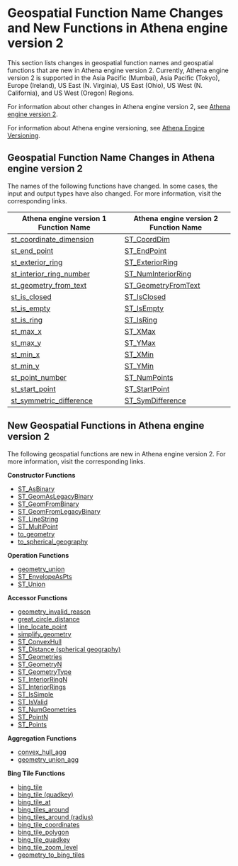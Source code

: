# Geospatial Function Name Changes and New Functions in Athena engine version 2<a name="geospatial-functions-list-v2-function-name-changes-and-new-functions"></a>

This section lists changes in geospatial function names and geospatial functions that are new in Athena engine version 2\. Currently, Athena engine version 2 is supported in the Asia Pacific \(Mumbai\), Asia Pacific \(Tokyo\), Europe \(Ireland\), US East \(N\. Virginia\), US East \(Ohio\), US West \(N\. California\), and US West \(Oregon\) Regions\. 

For information about other changes in Athena engine version 2, see [Athena engine version 2](engine-versions-reference.md#engine-versions-reference-0002)\.

For information about Athena engine versioning, see [Athena Engine Versioning](engine-versions.md)\.

## Geospatial Function Name Changes in Athena engine version 2<a name="geospatial-functions-list-v2-function-name-changes"></a>

The names of the following functions have changed\. In some cases, the input and output types have also changed\. For more information, visit the corresponding links\. 


| Athena engine version 1 Function Name | Athena engine version 2 Function Name | 
| --- | --- | 
| [st\_coordinate\_dimension](geospatial-functions-list-v1.md#st-coordinate-dimension-geometry) | [ST\_CoordDim](geospatial-functions-list-v2.md#geospatial-functions-list-v2-st-coordim) | 
| [st\_end\_point](geospatial-functions-list-v1.md#st-end-point-geometry) | [ST\_EndPoint](geospatial-functions-list-v2.md#geospatial-functions-list-v2-st-end-point) | 
| [st\_exterior\_ring](geospatial-functions-list-v1.md#st-exterior-ring-geometry) | [ST\_ExteriorRing](geospatial-functions-list-v2.md#geospatial-functions-list-v2-st-exteriorring) | 
| [st\_interior\_ring\_number](geospatial-functions-list-v1.md#st-interior-ring-number-geometry) | [ST\_NumInteriorRing](geospatial-functions-list-v2.md#geospatial-functions-list-v2-st-numinteriorring) | 
| [st\_geometry\_from\_text](geospatial-functions-list-v1.md#st-geometry-from-text-varchar) | [ST\_GeometryFromText](geospatial-functions-list-v2.md#geospatial-functions-list-v2-st-geometryfromtext) | 
| [st\_is\_closed](geospatial-functions-list-v1.md#st-is-closed-geometry) | [ST\_IsClosed](geospatial-functions-list-v2.md#geospatial-functions-list-v2-st-isclosed) | 
| [st\_is\_empty](geospatial-functions-list-v1.md#st-is-empty-geometry) | [ST\_IsEmpty](geospatial-functions-list-v2.md#geospatial-functions-list-v2-st-isempty) | 
| [st\_is\_ring](geospatial-functions-list-v1.md#st-is-ring-geometry) | [ST\_IsRing](geospatial-functions-list-v2.md#geospatial-functions-list-v2-st-isring) | 
| [st\_max\_x](geospatial-functions-list-v1.md#st-max-x-geometry) | [ST\_XMax](geospatial-functions-list-v2.md#geospatial-functions-list-v2-st-xmax) | 
| [st\_max\_y](geospatial-functions-list-v1.md#st-max-y-geometry) | [ST\_YMax](geospatial-functions-list-v2.md#geospatial-functions-list-v2-st-ymax) | 
| [st\_min\_x](geospatial-functions-list-v1.md#st-min-x-geometry) | [ST\_XMin](geospatial-functions-list-v2.md#geospatial-functions-list-v2-st-xmin) | 
| [st\_min\_y](geospatial-functions-list-v1.md#st-min-y-geometry) | [ST\_YMin](geospatial-functions-list-v2.md#geospatial-functions-list-v2-st-ymin) | 
| [st\_point\_number](geospatial-functions-list-v1.md#st-point-number-geometry) | [ST\_NumPoints](geospatial-functions-list-v2.md#geospatial-functions-list-v2-st-numpoints) | 
| [st\_start\_point](geospatial-functions-list-v1.md#st-start-point-geometry) | [ST\_StartPoint](geospatial-functions-list-v2.md#geospatial-functions-list-v2-st-startpoint) | 
| [st\_symmetric\_difference](geospatial-functions-list-v1.md#st-symmetric-difference-geometry-geometry) | [ST\_SymDifference](geospatial-functions-list-v2.md#geospatial-functions-list-v2-st-symdifference) | 

## New Geospatial Functions in Athena engine version 2<a name="geospatial-functions-list-v2-new-functions"></a>

The following geospatial functions are new in Athena engine version 2\. For more information, visit the corresponding links\.

**Constructor Functions**
+ [ST\_AsBinary](geospatial-functions-list-v2.md#geospatial-functions-list-v2-st-asbinary)
+ [ST\_GeomAsLegacyBinary](geospatial-functions-list-v2.md#geospatial-functions-list-v2-st-geomaslegacybinary)
+ [ST\_GeomFromBinary](geospatial-functions-list-v2.md#geospatial-functions-list-v2-st-geomfrombinary)
+ [ST\_GeomFromLegacyBinary](geospatial-functions-list-v2.md#geospatial-functions-list-v2-st-geomfromlegacybinary)
+ [ST\_LineString](geospatial-functions-list-v2.md#geospatial-functions-list-v2-st-linestring)
+ [ST\_MultiPoint](geospatial-functions-list-v2.md#geospatial-functions-list-v2-st-multipoint)
+ [to\_geometry](geospatial-functions-list-v2.md#geospatial-functions-list-v2-to-geometry)
+ [to\_spherical\_geography](geospatial-functions-list-v2.md#geospatial-functions-list-v2-to-spherical-geography)

**Operation Functions**
+ [geometry\_union](geospatial-functions-list-v2.md#geospatial-functions-list-v2-geometry-union)
+ [ST\_EnvelopeAsPts](geospatial-functions-list-v2.md#geospatial-functions-list-v2-st-envelopeaspts)
+ [ST\_Union](geospatial-functions-list-v2.md#geospatial-functions-list-v2-st-union)

**Accessor Functions**
+ [geometry\_invalid\_reason](geospatial-functions-list-v2.md#geospatial-functions-list-v2-geometry-invalid-reason)
+ [great\_circle\_distance](geospatial-functions-list-v2.md#geospatial-functions-list-v2-great-circle-distance)
+ [line\_locate\_point](geospatial-functions-list-v2.md#geospatial-functions-list-v2-line-locate-point)
+ [simplify\_geometry](geospatial-functions-list-v2.md#geospatial-functions-list-v2-simplify-geometry)
+ [ST\_ConvexHull](geospatial-functions-list-v2.md#geospatial-functions-list-v2-st-convexhull)
+ [ST\_Distance \(spherical geography\)](geospatial-functions-list-v2.md#geospatial-functions-list-v2-st-distance-spherical)
+ [ST\_Geometries](geospatial-functions-list-v2.md#geospatial-functions-list-v2-st-geometries)
+ [ST\_GeometryN](geospatial-functions-list-v2.md#geospatial-functions-list-v2-st-geometryn)
+ [ST\_GeometryType](geospatial-functions-list-v2.md#geospatial-functions-list-v2-st-geometrytype)
+ [ST\_InteriorRingN](geospatial-functions-list-v2.md#geospatial-functions-list-v2-st-interiorringn)
+ [ST\_InteriorRings](geospatial-functions-list-v2.md#geospatial-functions-list-v2-st-interiorrings)
+ [ST\_IsSimple](geospatial-functions-list-v2.md#geospatial-functions-list-v2-st-issimple)
+ [ST\_IsValid](geospatial-functions-list-v2.md#geospatial-functions-list-v2-st-isvalid)
+ [ST\_NumGeometries](geospatial-functions-list-v2.md#geospatial-functions-list-v2-st-numgeometries)
+ [ST\_PointN](geospatial-functions-list-v2.md#geospatial-functions-list-v2-st-pointn)
+ [ST\_Points](geospatial-functions-list-v2.md#geospatial-functions-list-v2-st-points)

**Aggregation Functions**
+ [convex\_hull\_agg](geospatial-functions-list-v2.md#geospatial-functions-list-v2-convex-hull-agg)
+ [geometry\_union\_agg](geospatial-functions-list-v2.md#geospatial-functions-list-v2-geometry-union-agg)

**Bing Tile Functions**
+ [bing\_tile](geospatial-functions-list-v2.md#geospatial-functions-list-v2-bing-tile)
+ [bing\_tile \(quadkey\)](geospatial-functions-list-v2.md#geospatial-functions-list-v2-bing-tile-quadkey)
+ [bing\_tile\_at](geospatial-functions-list-v2.md#geospatial-functions-list-v2-bing-tile-at)
+ [bing\_tiles\_around](geospatial-functions-list-v2.md#geospatial-functions-list-v2-bing-tiles-around)
+ [bing\_tiles\_around \(radius\)](geospatial-functions-list-v2.md#geospatial-functions-list-v2-bing-tiles-around-radius)
+ [bing\_tile\_coordinates](geospatial-functions-list-v2.md#geospatial-functions-list-v2-bing-tile-coordinates)
+ [bing\_tile\_polygon](geospatial-functions-list-v2.md#geospatial-functions-list-v2-bing-tile-polygon)
+ [bing\_tile\_quadkey](geospatial-functions-list-v2.md#geospatial-functions-list-v2-bing-tile-quadkey-return)
+ [bing\_tile\_zoom\_level](geospatial-functions-list-v2.md#geospatial-functions-list-v2-bing-tile-zoom-level)
+ [geometry\_to\_bing\_tiles](geospatial-functions-list-v2.md#geospatial-functions-list-v2-geometry-to-bing-tiles)